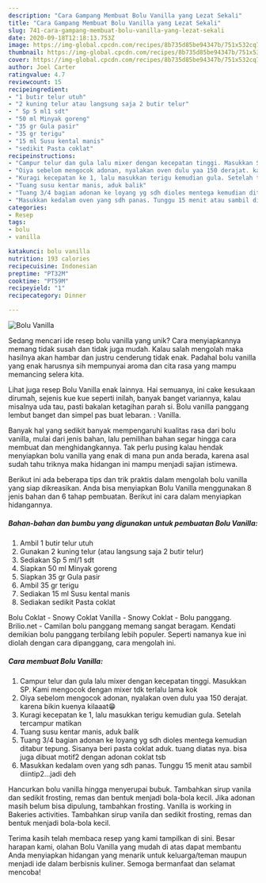 ```yaml
---
description: "Cara Gampang Membuat Bolu Vanilla yang Lezat Sekali"
title: "Cara Gampang Membuat Bolu Vanilla yang Lezat Sekali"
slug: 741-cara-gampang-membuat-bolu-vanilla-yang-lezat-sekali
date: 2020-09-18T12:18:13.753Z
image: https://img-global.cpcdn.com/recipes/8b735d85be94347b/751x532cq70/bolu-vanilla-foto-resep-utama.jpg
thumbnail: https://img-global.cpcdn.com/recipes/8b735d85be94347b/751x532cq70/bolu-vanilla-foto-resep-utama.jpg
cover: https://img-global.cpcdn.com/recipes/8b735d85be94347b/751x532cq70/bolu-vanilla-foto-resep-utama.jpg
author: Joel Carter
ratingvalue: 4.7
reviewcount: 15
recipeingredient:
- "1 butir telur utuh"
- "2 kuning telur atau langsung saja 2 butir telur"
- " Sp 5 ml1 sdt"
- "50 ml Minyak goreng"
- "35 gr Gula pasir"
- "35 gr terigu"
- "15 ml Susu kental manis"
- "sedikit Pasta coklat"
recipeinstructions:
- "Campur telur dan gula lalu mixer dengan kecepatan tinggi. Masukkan SP. Kami mengocok dengan mixer tdk terlalu lama kok"
- "Oiya sebelom mengocok adonan, nyalakan oven dulu yaa 150 derajat. karena bikin kuenya kilaaat😁"
- "Kuragi kecepatan ke 1, lalu masukkan terigu kemudian gula. Setelah tercampur matikan"
- "Tuang susu kentar manis, aduk balik"
- "Tuang 3/4 bagian adonan ke loyang yg sdh dioles mentega kemudian ditabur tepung. Sisanya beri pasta coklat aduk. tuang diatas nya. bisa juga dibuat motif2 dengan adonan coklat tsb"
- "Masukkan kedalam oven yang sdh panas. Tunggu 15 menit atau sambil diintip2...jadi deh"
categories:
- Resep
tags:
- bolu
- vanilla

katakunci: bolu vanilla 
nutrition: 193 calories
recipecuisine: Indonesian
preptime: "PT32M"
cooktime: "PT59M"
recipeyield: "1"
recipecategory: Dinner

---
```



![Bolu Vanilla](https://img-global.cpcdn.com/recipes/8b735d85be94347b/751x532cq70/bolu-vanilla-foto-resep-utama.jpg)

Sedang mencari ide resep bolu vanilla yang unik? Cara menyiapkannya memang tidak susah dan tidak juga mudah. Kalau salah mengolah maka hasilnya akan hambar dan justru cenderung tidak enak. Padahal bolu vanilla yang enak harusnya sih mempunyai aroma dan cita rasa yang mampu memancing selera kita.

Lihat juga resep Bolu Vanilla enak lainnya. Hai semuanya, ini cake kesukaan dirumah, sejenis kue kue seperti inilah, banyak banget variannya, kalau misalnya uda tau, pasti bakalan ketagihan parah si. Bolu vanilla panggang lembut banget dan simpel pas buat lebaran. : Vanilla.

Banyak hal yang sedikit banyak mempengaruhi kualitas rasa dari bolu vanilla, mulai dari jenis bahan, lalu pemilihan bahan segar hingga cara membuat dan menghidangkannya. Tak perlu pusing kalau hendak menyiapkan bolu vanilla yang enak di mana pun anda berada, karena asal sudah tahu triknya maka hidangan ini mampu menjadi sajian istimewa.


Berikut ini ada beberapa tips dan trik praktis dalam mengolah bolu vanilla yang siap dikreasikan. Anda bisa menyiapkan Bolu Vanilla menggunakan 8 jenis bahan dan 6 tahap pembuatan. Berikut ini cara dalam menyiapkan hidangannya.

<!--inarticleads1-->

##### Bahan-bahan dan bumbu yang digunakan untuk pembuatan Bolu Vanilla:

1. Ambil 1 butir telur utuh
1. Gunakan 2 kuning telur (atau langsung saja 2 butir telur)
1. Sediakan  Sp 5 ml/1 sdt
1. Siapkan 50 ml Minyak goreng
1. Siapkan 35 gr Gula pasir
1. Ambil 35 gr terigu
1. Sediakan 15 ml Susu kental manis
1. Sediakan sedikit Pasta coklat


Bolu Coklat - Snowy Coklat Vanilla - Snowy Coklat - Bolu panggang. Brilio.net - Camilan bolu panggang memang sangat beragam. Kendati demikian bolu panggang terbilang lebih populer. Seperti namanya kue ini diolah dengan cara dipanggang, cara mengolah ini. 

<!--inarticleads2-->

##### Cara membuat Bolu Vanilla:

1. Campur telur dan gula lalu mixer dengan kecepatan tinggi. Masukkan SP. Kami mengocok dengan mixer tdk terlalu lama kok
1. Oiya sebelom mengocok adonan, nyalakan oven dulu yaa 150 derajat. karena bikin kuenya kilaaat😁
1. Kuragi kecepatan ke 1, lalu masukkan terigu kemudian gula. Setelah tercampur matikan
1. Tuang susu kentar manis, aduk balik
1. Tuang 3/4 bagian adonan ke loyang yg sdh dioles mentega kemudian ditabur tepung. Sisanya beri pasta coklat aduk. tuang diatas nya. bisa juga dibuat motif2 dengan adonan coklat tsb
1. Masukkan kedalam oven yang sdh panas. Tunggu 15 menit atau sambil diintip2...jadi deh


Hancurkan bolu vanilla hingga menyerupai bubuk. Tambahkan sirup vanila dan sedikit frosting, remas dan bentuk menjadi bola-bola kecil. Jika adonan masih belum bisa dipulung, tambahkan frosting. Vanilla is working in Bakeries activities. Tambahkan sirup vanila dan sedikit frosting, remas dan bentuk menjadi bola-bola kecil. 

Terima kasih telah membaca resep yang kami tampilkan di sini. Besar harapan kami, olahan Bolu Vanilla yang mudah di atas dapat membantu Anda menyiapkan hidangan yang menarik untuk keluarga/teman maupun menjadi ide dalam berbisnis kuliner. Semoga bermanfaat dan selamat mencoba!
